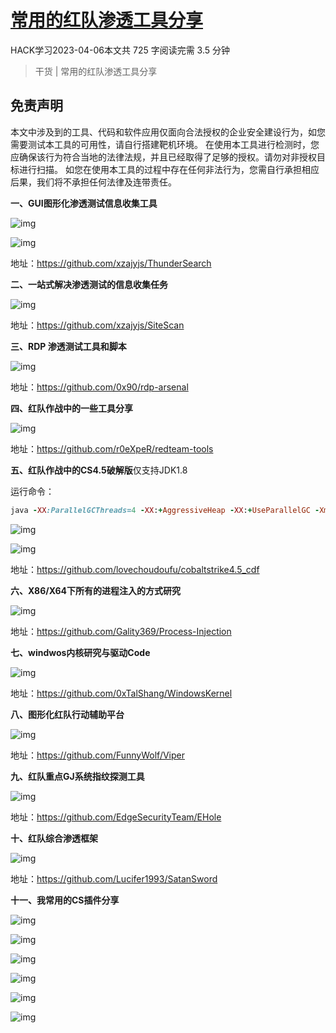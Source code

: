 # [常用的红队渗透工具分享](https://www.wangan.com/p/7fy78yd7b86d5714)

HACK学习2023-04-06本文共 725 字阅读完需 3.5 分钟

> 干货 | 常用的红队渗透工具分享



## 免责声明

本文中涉及到的工具、代码和软件应用仅面向合法授权的企业安全建设行为，如您需要测试本工具的可用性，请自行搭建靶机环境。
在使用本工具进行检测时，您应确保该行为符合当地的法律法规，并且已经取得了足够的授权。请勿对非授权目标进行扫描。
如您在使用本工具的过程中存在任何非法行为，您需自行承担相应后果，我们将不承担任何法律及连带责任。



**一、GUI图形化渗透测试信息收集工具**

![img](https://img.nsg.cn/xxl/2022/08/e0e6c069-122d-4a2c-a794-5608d2afad01.png) 

![img](https://img.nsg.cn/xxl/2022/08/45edf73e-d021-43e3-aad2-574e4304dac4.png) 

地址：https://github.com/xzajyjs/ThunderSearch

**二、一站式解决渗透测试的信息收集任务**

![img](https://img.nsg.cn/xxl/2022/08/5e4a372b-e3e1-42da-afb9-4c81c94d3559.png) 

地址：https://github.com/xzajyjs/SiteScan

**三、RDP 渗透测试工具和脚本**

![img](https://img.nsg.cn/xxl/2022/08/5da93a8c-5376-4746-85ba-dd4ed884e0fc.png) 

地址：https://github.com/0x90/rdp-arsenal

**四、红队作战中的一些工具分享**

![img](https://img.nsg.cn/xxl/2022/08/c211f2b3-9b69-45b2-9782-645a71c10c6b.png) 

地址：https://github.com/r0eXpeR/redteam-tools



**五、红队作战中的CS4.5破解版**仅支持JDK1.8

运行命令：

```ruby
java -XX:ParallelGCThreads=4 -XX:+AggressiveHeap -XX:+UseParallelGC -Xms512M -Xmx1024M -jar cs.jar
```

![img](https://img.nsg.cn/xxl/2022/08/79fd7b07-2670-47e5-a3ed-ba9d6f7d8b80.png) 

![img](https://img.nsg.cn/xxl/2022/08/a386d210-c473-4c1f-bdfe-edc61dacb906.png) 

地址：https://github.com/lovechoudoufu/cobaltstrike4.5_cdf

**六、X86/X64下所有的进程注入的方式研究**

![img](https://img.nsg.cn/xxl/2022/08/d25ab181-e4e2-4eb0-b404-d5a8a5928ee9.png) 

地址：https://github.com/Gality369/Process-Injection

**七、windwos内核研究与驱动Code**

![img](https://img.nsg.cn/xxl/2022/08/5dfddfdd-7826-4d22-a0f9-575b20ffd35a.png) 

地址：https://github.com/0xTalShang/WindowsKernel

**八、图形化红队行动辅助平台**  

![img](https://img.nsg.cn/xxl/2022/08/e3c57e40-ed40-4978-94da-7aad29bf7181.png) 

地址：https://github.com/FunnyWolf/Viper

**九、红队重点GJ系统指纹探测工具**

![img](https://img.nsg.cn/xxl/2022/08/d2df450a-9b31-4354-94cb-2450c89386e3.png) 

地址：https://github.com/EdgeSecurityTeam/EHole

**十、红队综合渗透框架**

![img](https://img.nsg.cn/xxl/2022/08/e8e15fc5-4263-4628-904d-b623e5408c11.png) 

地址：https://github.com/Lucifer1993/SatanSword

**十一、我常用的CS插件分享**

![img](https://img.nsg.cn/xxl/2022/08/3bb46979-3c2c-41af-87ad-0e0db42035e1.png) 

![img](https://img.nsg.cn/xxl/2022/08/a9cf4149-abb8-4f68-94d6-0b0ab47783a0.png) 

![img](https://img.nsg.cn/xxl/2022/08/fb215b78-a838-4411-bc93-f534e0298bb6.png) 

![img](https://img.nsg.cn/xxl/2022/08/b37142cc-f399-42b4-99e1-067d67c7517f.png) 

![img](https://img.nsg.cn/xxl/2022/08/37ba0137-0ca2-4e11-9efe-04015db3263c.png) 

![img](https://img.nsg.cn/xxl/2022/08/54245fde-8bfb-4eef-97cc-e14fda181a7d.png) 